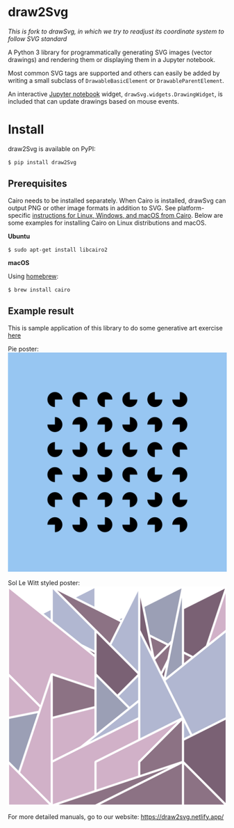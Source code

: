 # draw2Svg

*This is fork to drawSvg, in which we try to readjust its coordinate system to follow SVG standard*

A Python 3 library for programmatically generating SVG images (vector drawings) and rendering them or displaying them in a Jupyter notebook.

Most common SVG tags are supported and others can easily be added by writing a small subclass of `DrawableBasicElement` or `DrawableParentElement`.

An interactive [Jupyter notebook](https://jupyter.org) widget, `drawSvg.widgets.DrawingWidget`, is included that can update drawings based on mouse events.

# Install

draw2Svg is available on PyPI:

```
$ pip install draw2Svg
```

## Prerequisites

Cairo needs to be installed separately. When Cairo is installed, drawSvg can output PNG or other image formats in addition to SVG. See platform-specific [instructions for Linux, Windows, and macOS from Cairo](https://www.cairographics.org/download/). Below are some examples for installing Cairo on Linux distributions and macOS.

**Ubuntu**

```
$ sudo apt-get install libcairo2
```

**macOS**

Using [homebrew](https://brew.sh/):

```
$ brew install cairo
```

## Example result
This is sample application of this library to do some generative art exercise [here](https://github.com/mattdesl/workshop-generative-art/blob/master/docs/exercises.md)  

Pie poster:  
![svg](examples/exerc1.svg)

Sol Le Witt styled poster:
![svg](examples/exerc2.svg)

For more detailed manuals, go to our website:
https://draw2svg.netlify.app/
